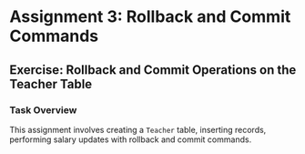 # Assignment 3: Rollback and Commit Commands

## Exercise: Rollback and Commit Operations on the Teacher Table

### Task Overview

This assignment involves creating a `Teacher` table, inserting records, performing salary updates with rollback and commit commands.
